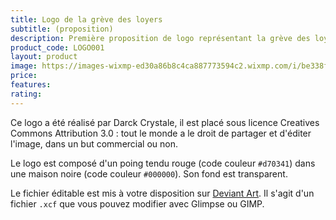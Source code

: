 ```yaml
---
title: Logo de la grève des loyers 
subtitle: (proposition)
description: Première proposition de logo représentant la grève des loyers organisée en 2020
product_code: LOGO001
layout: product
image: https://images-wixmp-ed30a86b8c4ca887773594c2.wixmp.com/i/be338f83-db2d-43b8-9327-8233d94c70d5/ddss991-5eb2a406-1e49-4047-9e76-727d10b5e517.png/v1/fill/w_894,h_894,strp/logo_by_darckcrystale_ddss991-pre.png
price: 
features:
rating: 
---
```


Ce logo a été réalisé par Darck Crystale, il est placé sous licence Creatives Commons Attribution 3.0 : tout le monde a le droit de partager et d'éditer l'image, dans un but commercial ou non.

Le logo est composé d'un poing tendu rouge (code couleur `#d70341`) dans une maison noire (code couleur `#000000`). Son fond est transparent.

Le fichier éditable est mis à votre disposition sur [Deviant Art](https://www.deviantart.com/darckcrystale/art/Logo-834407893). Il s'agit d'un fichier `.xcf` que vous pouvez modifier avec Glimpse ou GIMP.
